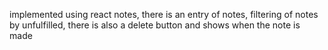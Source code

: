implemented using react notes, there is an entry of notes, filtering of notes by unfulfilled, there is also a delete button and shows when the note is made
